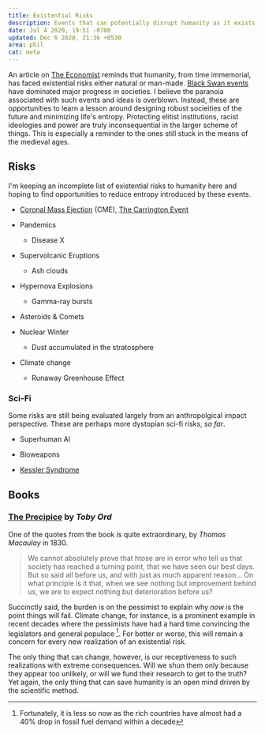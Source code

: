 ```yaml
---
title: Existential Risks
description: Events that can potentially disrupt humanity as it exists
date: Jul 4 2020, 19:51 -0700
updated: Dec 6 2020, 21:36 +0530
area: phil
cat: meta
---
```


An article on [The Economist](https://www.economist.com/briefing/2020/06/25/the-world-should-think-better-about-catastrophic-and-existential-risks) reminds that humanity, from time immemorial, has faced existential risks either natural or man-made. [Black
Swan events](https://en.wikipedia.org/wiki/Black_swan_theory) have dominated
major progress in societies. I believe the paranoia associated with such events
and ideas is overblown. Instead, these are opportunities to learn a lesson around
designing robust socieities of the future and minimizing life's entropy. Protecting
elitist institutions, racist ideologies and power are truly inconsequential in
the larger scheme of things. This is especially a reminder to the ones still stuck
in the means of the medieval ages.

## Risks

I'm keeping an incomplete list of existential risks to humanity here and hoping
to find opportunities to reduce entropy introduced by these events.

- [Coronal Mass Ejection](https://en.wikipedia.org/wiki/Coronal_mass_ejection) (CME), [The Carrington Event](https://en.wikipedia.org/wiki/September_1859_geomagnetic_storm)

- Pandemics
  - Disease X

- Supervolcanic Eruptions
  - Ash clouds

- Hypernova Explosions
  - Gamma-ray bursts

- Asteroids & Comets

- Nuclear Winter
  - Dust accumulated in the stratosphere

- Climate change
  - Runaway Greenhouse Effect

### Sci-Fi

Some risks are still being evaluated largely from an anthropolgical impact
perspective. These are perhaps more dystopian sci-fi risks, _so far_.

- Superhuman AI

- Bioweapons

- [Kessler Syndrome](https://en.wikipedia.org/wiki/Kessler_syndrome)

## Books

### [The Precipice](https://theprecipice.com) by _Toby Ord_

One of the quotes from the book is quite extraordinary, by _Thomas Macaulay_ in
1830.

> We cannot absolutely prove that htose are in error who tell us that society has
> reached a turning point, that we have seen our best days. But so said all before
> us, and with just as much apparent reason... On what principle is it that, when we
> see nothing but improvement behind us, we are to expect nothing but deterioration
> before us?

Succinctly said, the burden is on the pessimist to explain why _now_ is the
point things will fail. Climate change, for instance, is a prominent example in
recent decades where the pessimists have had a hard time convincing the legislators
and general populace [^a]. For better or worse, this will remain a concern for
every new realization of an existential risk.

The only thing that can change, however, is our receptiveness to such
realizations with extreme consequences. Will we shun them only because they
appear too unlikely, or will we fund their research to get to the truth? Yet
again, the only thing that can save humanity is an open mind driven by the
scientific method.

[^a]: Fortunately, it is less so now as the rich countries have almost had a
40% drop in fossil fuel demand within a decade